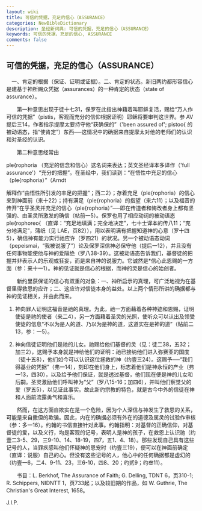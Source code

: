 ```yaml
---
layout: wiki
title: 可信的凭据，充足的信心（ASSURANCE）
categories: NewBibleDictionary
description: 圣经新词典: 可信的凭据，充足的信心（ASSURANCE）
keywords: 可信的凭据，充足的信心, ASSURANCE
comments: false
---
```


## 可信的凭据，充足的信心（ASSURANCE）

　一、肯定的根据（保证、证明或证据）。二、肯定的状态。新旧两约都形容信心是建基于神所赐众凭据（assurances）的一种肯定的状态（state of assurance）。

　　第一种意思出现于徒十七31，保罗在此指出神藉着叫耶稣复活，赐给“万人作可信的凭据”（pistis，客观而充分的信仰根据证明）耶稣将要审判这世界。参 AV 提后三14，作者指示提摩太要持守他“获确保的”（'been assured of'; pistoo{ 的被动语态，指“使肯定”）东西──这情况中的确据来自提摩太对他的老师们的认识和对圣经的认识。

　　第二种意思经常由

ple{rophoria （充足的信念和信心）这名词来表达；英文圣经译本多译作（'full assurance'）“充分的把握”。在圣经中，我们读到：“在悟性中充足的信心（ple{rophoria）”（Arndt

解释作“由悟性所引发的丰足的把握”；西二2）；存着充足（ple{rophoria）的信心来到神面前（来十22）；持有满足（ple{rophoria）的指望（来六11）；以及福音的传开“在乎圣灵并充足的信心（ple{rophoria）”──即在传道者和悔改者身上都有坚强的、由圣灵所激发的确信（帖前一5）。保罗也用了相应动词的被动语态 ple{rophoreo{ （直译：“充足地填满；完全地决定”，七十士译本的传八11；“充分地满足”，蒲纸〔见 LAE，页82〕），用以表明满有把握知道神的心意（罗十四5），确信神有能力实行祂应许（罗四21）的状况。另一个被动语态动词（pepeismai，“我被说服了”）论及保罗深信神必保守他（提后一12），并且没有任何事物能使他与神的爱隔绝（罗八38-39）。这被动语态告诉我们，基督徒的把握并非表示人的乐观或狂妄，而是来自神的说服力。它诚然是*信心此恩赐的一方面（参：来十一1）。神的见证就是信心的根据，而神的灵是信心的始创者。

　　新约里获保证的信心有双重的对象：一、神所启示的真理，可广泛地视为在基督里得救恩的应许；二、这应许对信徒本身的益处。以上两个情形所讲的确据都与神的见证相关，并由此而来。

1. 神向罪人证明这福音是祂的真理。为此，祂一方面藉着各种神迹和恩赐，证明使徒是祂的使者（来二4），另一方面藉着圣灵的光照，使听众可以认出及领受使徒的信息“不以为是人的道、乃以为是神的道，这道实在是神的道”（帖前二13，参：一5）。

2. 神向信徒证明他们是祂的儿女。祂赐给他们基督的灵（见：徒二38，五32；加三2），这赐予本身就是神给他们的证明：祂已接纳他们进入弥赛亚的国度（徒十五8），他们如今可以认识这位拯救的神（约壹三24）。这赐予──“我们得基业的凭据”（弗一14），刻印在他们身上，标志着他们是神永恒的产业（弗一13，四30），以及给予他们保证，就是透过基督，他们现在便是神的儿女和后嗣。圣灵激励他们呼叫神为“父”（罗八15-16；加四6），并叫他们察觉父的爱（罗五5），以见证此事实。故此新约宗教的特色，就是古今中外的信徒在神和人面前流露勇气和喜乐。

　　然而，在这方面自欺实在是一个危险，因为个人深信与神发生了救恩的关系，可能是来自撒但的欺骗。因此，内在的确据必须有外在的道德及属灵的试验作审核（参：多一16）。约翰的书信直接针对此事。约翰指明：对基督的正确信仰，对基督徒的爱，以及义行，均是客观的记号，表明人是神的孩子，在救恩上认识祂（约壹二3-5、29，三9-10、14、18-19，四7，五1、4、18）。那些发现自己具有这些记号的人，当罪疚感叫他们怀疑神的恩宠时（约壹三19），便可以在神面前确定（直译：说服）自己的心。但没有这些记号的人，他心中的任何确据都是虚幻的（约壹一6，二4、9-11、23，三6-10，四8、20；约贰9；约叁11）。

　　书目：L. Berkhof, The Assurance of Faith; G. Delling, TDNT 6，页310-1; R. Schippers, NIDNTT 1，页733起；以及较旧期的作品，如 W. Guthrie, The Christian's Great Interest, 1658。

J.I.P.






